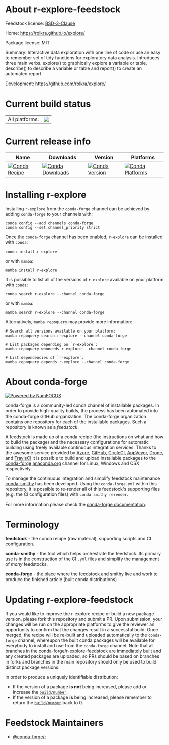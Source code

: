 About r-explore-feedstock
=========================

Feedstock license: [BSD-3-Clause](https://github.com/conda-forge/r-explore-feedstock/blob/main/LICENSE.txt)

Home: https://rolkra.github.io/explore/

Package license: MIT

Summary: Interactive data exploration with one line of code or use an easy to remember set of tidy functions for exploratory data analysis. Introduces three main verbs. explore() to graphically explore a variable or table, describe() to describe a variable or table and report() to create an automated report.

Development: https://github.com/rolkra/explore/

Current build status
====================


<table><tr><td>All platforms:</td>
    <td>
      <a href="https://dev.azure.com/conda-forge/feedstock-builds/_build/latest?definitionId=17469&branchName=main">
        <img src="https://dev.azure.com/conda-forge/feedstock-builds/_apis/build/status/r-explore-feedstock?branchName=main">
      </a>
    </td>
  </tr>
</table>

Current release info
====================

| Name | Downloads | Version | Platforms |
| --- | --- | --- | --- |
| [![Conda Recipe](https://img.shields.io/badge/recipe-r--explore-green.svg)](https://anaconda.org/conda-forge/r-explore) | [![Conda Downloads](https://img.shields.io/conda/dn/conda-forge/r-explore.svg)](https://anaconda.org/conda-forge/r-explore) | [![Conda Version](https://img.shields.io/conda/vn/conda-forge/r-explore.svg)](https://anaconda.org/conda-forge/r-explore) | [![Conda Platforms](https://img.shields.io/conda/pn/conda-forge/r-explore.svg)](https://anaconda.org/conda-forge/r-explore) |

Installing r-explore
====================

Installing `r-explore` from the `conda-forge` channel can be achieved by adding `conda-forge` to your channels with:

```
conda config --add channels conda-forge
conda config --set channel_priority strict
```

Once the `conda-forge` channel has been enabled, `r-explore` can be installed with `conda`:

```
conda install r-explore
```

or with `mamba`:

```
mamba install r-explore
```

It is possible to list all of the versions of `r-explore` available on your platform with `conda`:

```
conda search r-explore --channel conda-forge
```

or with `mamba`:

```
mamba search r-explore --channel conda-forge
```

Alternatively, `mamba repoquery` may provide more information:

```
# Search all versions available on your platform:
mamba repoquery search r-explore --channel conda-forge

# List packages depending on `r-explore`:
mamba repoquery whoneeds r-explore --channel conda-forge

# List dependencies of `r-explore`:
mamba repoquery depends r-explore --channel conda-forge
```


About conda-forge
=================

[![Powered by
NumFOCUS](https://img.shields.io/badge/powered%20by-NumFOCUS-orange.svg?style=flat&colorA=E1523D&colorB=007D8A)](https://numfocus.org)

conda-forge is a community-led conda channel of installable packages.
In order to provide high-quality builds, the process has been automated into the
conda-forge GitHub organization. The conda-forge organization contains one repository
for each of the installable packages. Such a repository is known as a *feedstock*.

A feedstock is made up of a conda recipe (the instructions on what and how to build
the package) and the necessary configurations for automatic building using freely
available continuous integration services. Thanks to the awesome service provided by
[Azure](https://azure.microsoft.com/en-us/services/devops/), [GitHub](https://github.com/),
[CircleCI](https://circleci.com/), [AppVeyor](https://www.appveyor.com/),
[Drone](https://cloud.drone.io/welcome), and [TravisCI](https://travis-ci.com/)
it is possible to build and upload installable packages to the
[conda-forge](https://anaconda.org/conda-forge) [anaconda.org](https://anaconda.org/)
channel for Linux, Windows and OSX respectively.

To manage the continuous integration and simplify feedstock maintenance
[conda-smithy](https://github.com/conda-forge/conda-smithy) has been developed.
Using the ``conda-forge.yml`` within this repository, it is possible to re-render all of
this feedstock's supporting files (e.g. the CI configuration files) with ``conda smithy rerender``.

For more information please check the [conda-forge documentation](https://conda-forge.org/docs/).

Terminology
===========

**feedstock** - the conda recipe (raw material), supporting scripts and CI configuration.

**conda-smithy** - the tool which helps orchestrate the feedstock.
                   Its primary use is in the construction of the CI ``.yml`` files
                   and simplify the management of *many* feedstocks.

**conda-forge** - the place where the feedstock and smithy live and work to
                  produce the finished article (built conda distributions)


Updating r-explore-feedstock
============================

If you would like to improve the r-explore recipe or build a new
package version, please fork this repository and submit a PR. Upon submission,
your changes will be run on the appropriate platforms to give the reviewer an
opportunity to confirm that the changes result in a successful build. Once
merged, the recipe will be re-built and uploaded automatically to the
`conda-forge` channel, whereupon the built conda packages will be available for
everybody to install and use from the `conda-forge` channel.
Note that all branches in the conda-forge/r-explore-feedstock are
immediately built and any created packages are uploaded, so PRs should be based
on branches in forks and branches in the main repository should only be used to
build distinct package versions.

In order to produce a uniquely identifiable distribution:
 * If the version of a package **is not** being increased, please add or increase
   the [``build/number``](https://docs.conda.io/projects/conda-build/en/latest/resources/define-metadata.html#build-number-and-string).
 * If the version of a package **is** being increased, please remember to return
   the [``build/number``](https://docs.conda.io/projects/conda-build/en/latest/resources/define-metadata.html#build-number-and-string)
   back to 0.

Feedstock Maintainers
=====================

* [@conda-forge/r](https://github.com/conda-forge/r/)

